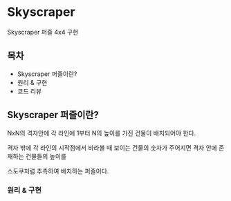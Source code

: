 # Skyscraper

Skyscraper 퍼즐 4x4 구현



## 목차

- Skyscraper 퍼즐이란?
- 원리 & 구현
- 코드 리뷰



## Skyscraper 퍼즐이란?

NxN의 격자안에 각 라인에 1부터 N의 높이를 가진 건물이 배치되어야 한다.

격자 밖에 각 라인의 시작점에서 바라볼 때 보이는 건물의 숫자가 주어지면 격자 안에 존재하는 건물들의 높이를

스도쿠처럼 추측하여 배치하는 퍼즐이다.



### 원리 & 구현



